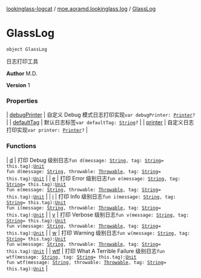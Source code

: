 [lookinglass-logcat](../../index.md) / [moe.aoramd.lookinglass.log](../index.md) / [GlassLog](./index.md)

# GlassLog

`object GlassLog`

日志打印工具

**Author**
M.D.

**Version**
1

### Properties

| [debugPrinter](debug-printer.md) | 自定义 Debug 模式日志打印实现`var debugPrinter: `[`Printer`](../-printer/index.md)`?` |
| [defaultTag](default-tag.md) | 默认日志标签`var defaultTag: `[`String`](https://kotlinlang.org/api/latest/jvm/stdlib/kotlin/-string/index.html)`?` |
| [printer](printer.md) | 自定义日志打印实现`var printer: `[`Printer`](../-printer/index.md)`?` |

### Functions

| [d](d.md) | 打印 Debug 级别日志`fun d(message: `[`String`](https://kotlinlang.org/api/latest/jvm/stdlib/kotlin/-string/index.html)`, tag: `[`String`](https://kotlinlang.org/api/latest/jvm/stdlib/kotlin/-string/index.html)` = this.tag): `[`Unit`](https://kotlinlang.org/api/latest/jvm/stdlib/kotlin/-unit/index.html)<br>`fun d(message: `[`String`](https://kotlinlang.org/api/latest/jvm/stdlib/kotlin/-string/index.html)`, throwable: `[`Throwable`](https://kotlinlang.org/api/latest/jvm/stdlib/kotlin/-throwable/index.html)`, tag: `[`String`](https://kotlinlang.org/api/latest/jvm/stdlib/kotlin/-string/index.html)` = this.tag): `[`Unit`](https://kotlinlang.org/api/latest/jvm/stdlib/kotlin/-unit/index.html) |
| [e](e.md) | 打印 Error 级别日志`fun e(message: `[`String`](https://kotlinlang.org/api/latest/jvm/stdlib/kotlin/-string/index.html)`, tag: `[`String`](https://kotlinlang.org/api/latest/jvm/stdlib/kotlin/-string/index.html)` = this.tag): `[`Unit`](https://kotlinlang.org/api/latest/jvm/stdlib/kotlin/-unit/index.html)<br>`fun e(message: `[`String`](https://kotlinlang.org/api/latest/jvm/stdlib/kotlin/-string/index.html)`, throwable: `[`Throwable`](https://kotlinlang.org/api/latest/jvm/stdlib/kotlin/-throwable/index.html)`, tag: `[`String`](https://kotlinlang.org/api/latest/jvm/stdlib/kotlin/-string/index.html)` = this.tag): `[`Unit`](https://kotlinlang.org/api/latest/jvm/stdlib/kotlin/-unit/index.html) |
| [i](i.md) | 打印 Info 级别日志`fun i(message: `[`String`](https://kotlinlang.org/api/latest/jvm/stdlib/kotlin/-string/index.html)`, tag: `[`String`](https://kotlinlang.org/api/latest/jvm/stdlib/kotlin/-string/index.html)` = this.tag): `[`Unit`](https://kotlinlang.org/api/latest/jvm/stdlib/kotlin/-unit/index.html)<br>`fun i(message: `[`String`](https://kotlinlang.org/api/latest/jvm/stdlib/kotlin/-string/index.html)`, throwable: `[`Throwable`](https://kotlinlang.org/api/latest/jvm/stdlib/kotlin/-throwable/index.html)`, tag: `[`String`](https://kotlinlang.org/api/latest/jvm/stdlib/kotlin/-string/index.html)` = this.tag): `[`Unit`](https://kotlinlang.org/api/latest/jvm/stdlib/kotlin/-unit/index.html) |
| [v](v.md) | 打印 Verbose 级别日志`fun v(message: `[`String`](https://kotlinlang.org/api/latest/jvm/stdlib/kotlin/-string/index.html)`, tag: `[`String`](https://kotlinlang.org/api/latest/jvm/stdlib/kotlin/-string/index.html)` = this.tag): `[`Unit`](https://kotlinlang.org/api/latest/jvm/stdlib/kotlin/-unit/index.html)<br>`fun v(message: `[`String`](https://kotlinlang.org/api/latest/jvm/stdlib/kotlin/-string/index.html)`, throwable: `[`Throwable`](https://kotlinlang.org/api/latest/jvm/stdlib/kotlin/-throwable/index.html)`, tag: `[`String`](https://kotlinlang.org/api/latest/jvm/stdlib/kotlin/-string/index.html)` = this.tag): `[`Unit`](https://kotlinlang.org/api/latest/jvm/stdlib/kotlin/-unit/index.html) |
| [w](w.md) | 打印 Warning 级别日志`fun w(message: `[`String`](https://kotlinlang.org/api/latest/jvm/stdlib/kotlin/-string/index.html)`, tag: `[`String`](https://kotlinlang.org/api/latest/jvm/stdlib/kotlin/-string/index.html)` = this.tag): `[`Unit`](https://kotlinlang.org/api/latest/jvm/stdlib/kotlin/-unit/index.html)<br>`fun w(message: `[`String`](https://kotlinlang.org/api/latest/jvm/stdlib/kotlin/-string/index.html)`, throwable: `[`Throwable`](https://kotlinlang.org/api/latest/jvm/stdlib/kotlin/-throwable/index.html)`, tag: `[`String`](https://kotlinlang.org/api/latest/jvm/stdlib/kotlin/-string/index.html)` = this.tag): `[`Unit`](https://kotlinlang.org/api/latest/jvm/stdlib/kotlin/-unit/index.html) |
| [wtf](wtf.md) | 打印 What A Terrible Failure 级别日志`fun wtf(message: `[`String`](https://kotlinlang.org/api/latest/jvm/stdlib/kotlin/-string/index.html)`, tag: `[`String`](https://kotlinlang.org/api/latest/jvm/stdlib/kotlin/-string/index.html)` = this.tag): `[`Unit`](https://kotlinlang.org/api/latest/jvm/stdlib/kotlin/-unit/index.html)<br>`fun wtf(message: `[`String`](https://kotlinlang.org/api/latest/jvm/stdlib/kotlin/-string/index.html)`, throwable: `[`Throwable`](https://kotlinlang.org/api/latest/jvm/stdlib/kotlin/-throwable/index.html)`, tag: `[`String`](https://kotlinlang.org/api/latest/jvm/stdlib/kotlin/-string/index.html)` = this.tag): `[`Unit`](https://kotlinlang.org/api/latest/jvm/stdlib/kotlin/-unit/index.html) |


